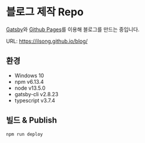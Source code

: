 # 블로그 제작 Repo
[Gatsby](https://www.gatsbyjs.org/)와 [Github Pages](https://pages.github.com/)를 이용해 블로그를 만드는 중입니다.

URL: https://ilsong.github.io/blog/

## 환경
- Windows 10
- npm v6.13.4
- node v13.5.0
- gatsby-cli v2.8.23
- typescript v3.7.4

## 빌드 & Publish
```npm run deploy```
